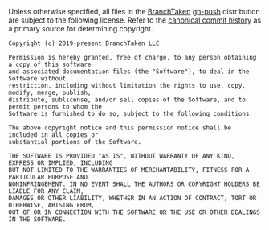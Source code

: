Unless otherwise specified, all files in the [BranchTaken](https://branchtaken.com/)
[gh-push](https://github.com/BranchTaken/gh-push) distribution are subject to the following
license. Refer to the [canonical commit history](https://github.com/BranchTaken/gh-push.git) as a
primary source for determining copyright.

    Copyright (c) 2019-present BranchTaken LLC

    Permission is hereby granted, free of charge, to any person obtaining a copy of this software
    and associated documentation files (the "Software"), to deal in the Software without
    restriction, including without limitation the rights to use, copy, modify, merge, publish,
    distribute, sublicense, and/or sell copies of the Software, and to permit persons to whom the
    Software is furnished to do so, subject to the following conditions:

    The above copyright notice and this permission notice shall be included in all copies or
    substantial portions of the Software.

    THE SOFTWARE IS PROVIDED "AS IS", WITHOUT WARRANTY OF ANY KIND, EXPRESS OR IMPLIED, INCLUDING
    BUT NOT LIMITED TO THE WARRANTIES OF MERCHANTABILITY, FITNESS FOR A PARTICULAR PURPOSE AND
    NONINFRINGEMENT. IN NO EVENT SHALL THE AUTHORS OR COPYRIGHT HOLDERS BE LIABLE FOR ANY CLAIM,
    DAMAGES OR OTHER LIABILITY, WHETHER IN AN ACTION OF CONTRACT, TORT OR OTHERWISE, ARISING FROM,
    OUT OF OR IN CONNECTION WITH THE SOFTWARE OR THE USE OR OTHER DEALINGS IN THE SOFTWARE.
